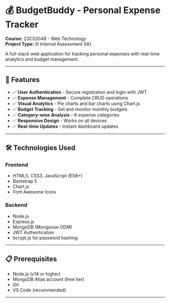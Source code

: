 # 💰 BudgetBuddy - Personal Expense Tracker

**Course:** 23CS2048 - Web Technology  
**Project Type:** III Internal Assessment (IA)

A full-stack web application for tracking personal expenses with real-time analytics and budget management.

---

## 🌟 Features

- ✅ **User Authentication** - Secure registration and login with JWT
- ✅ **Expense Management** - Complete CRUD operations
- ✅ **Visual Analytics** - Pie charts and bar charts using Chart.js
- ✅ **Budget Tracking** - Set and monitor monthly budgets
- ✅ **Category-wise Analysis** - 8 expense categories
- ✅ **Responsive Design** - Works on all devices
- ✅ **Real-time Updates** - Instant dashboard updates

---

## 🛠️ Technologies Used

### Frontend
- HTML5, CSS3, JavaScript (ES6+)
- Bootstrap 5
- Chart.js
- Font Awesome Icons

### Backend
- Node.js
- Express.js
- MongoDB (Mongoose ODM)
- JWT Authentication
- bcrypt.js for password hashing

---

## 📋 Prerequisites

- Node.js (v14 or higher)
- MongoDB Atlas account (free tier)
- Git
- VS Code (recommended)

---
